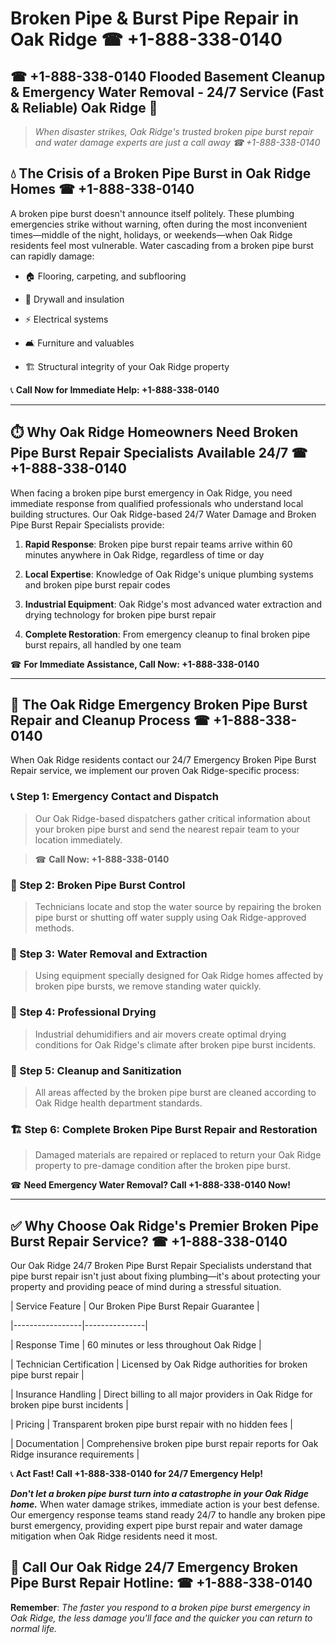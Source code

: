 # Broken Pipe & Burst Pipe Repair in Oak Ridge ☎ +1-888-338-0140  
## ☎ +1-888-338-0140 Flooded Basement Cleanup & Emergency Water Removal - 24/7 Service (Fast & Reliable) Oak Ridge 🚨  

> *When disaster strikes, Oak Ridge's trusted broken pipe burst repair and water damage experts are just a call away ☎ +1-888-338-0140*  

## 💧 The Crisis of a Broken Pipe Burst in Oak Ridge Homes ☎ +1-888-338-0140  

A broken pipe burst doesn't announce itself politely. These plumbing emergencies strike without warning, often during the most inconvenient times—middle of the night, holidays, or weekends—when Oak Ridge residents feel most vulnerable. Water cascading from a broken pipe burst can rapidly damage:  

* 🏠 Flooring, carpeting, and subflooring  
* 🧱 Drywall and insulation  
* ⚡ Electrical systems  
* 🛋️ Furniture and valuables  
* 🏗️ Structural integrity of your Oak Ridge property  

📞 **Call Now for Immediate Help: +1-888-338-0140**  

---  

## ⏱️ Why Oak Ridge Homeowners Need Broken Pipe Burst Repair Specialists Available 24/7 ☎ +1-888-338-0140  

When facing a broken pipe burst emergency in Oak Ridge, you need immediate response from qualified professionals who understand local building structures. Our Oak Ridge-based 24/7 Water Damage and Broken Pipe Burst Repair Specialists provide:  

1. **Rapid Response**: Broken pipe burst repair teams arrive within 60 minutes anywhere in Oak Ridge, regardless of time or day  
2. **Local Expertise**: Knowledge of Oak Ridge's unique plumbing systems and broken pipe burst repair codes  
3. **Industrial Equipment**: Oak Ridge's most advanced water extraction and drying technology for broken pipe burst repair  
4. **Complete Restoration**: From emergency cleanup to final broken pipe burst repairs, all handled by one team  

☎ **For Immediate Assistance, Call Now: +1-888-338-0140**  

---  

## 🔧 The Oak Ridge Emergency Broken Pipe Burst Repair and Cleanup Process ☎ +1-888-338-0140  

When Oak Ridge residents contact our 24/7 Emergency Broken Pipe Burst Repair service, we implement our proven Oak Ridge-specific process:  

### 📞 Step 1: Emergency Contact and Dispatch  
> Our Oak Ridge-based dispatchers gather critical information about your broken pipe burst and send the nearest repair team to your location immediately.  
> ☎ **Call Now: +1-888-338-0140**  

### 🚿 Step 2: Broken Pipe Burst Control  
> Technicians locate and stop the water source by repairing the broken pipe burst or shutting off water supply using Oak Ridge-approved methods.  

### 🌊 Step 3: Water Removal and Extraction  
> Using equipment specially designed for Oak Ridge homes affected by broken pipe bursts, we remove standing water quickly.  

### 💨 Step 4: Professional Drying  
> Industrial dehumidifiers and air movers create optimal drying conditions for Oak Ridge's climate after broken pipe burst incidents.  

### 🧼 Step 5: Cleanup and Sanitization  
> All areas affected by the broken pipe burst are cleaned according to Oak Ridge health department standards.  

### 🏗️ Step 6: Complete Broken Pipe Burst Repair and Restoration  
> Damaged materials are repaired or replaced to return your Oak Ridge property to pre-damage condition after the broken pipe burst.  

☎ **Need Emergency Water Removal? Call +1-888-338-0140 Now!**  

---  

## ✅ Why Choose Oak Ridge's Premier Broken Pipe Burst Repair Service? ☎ +1-888-338-0140  

Our Oak Ridge 24/7 Broken Pipe Burst Repair Specialists understand that pipe burst repair isn't just about fixing plumbing—it's about protecting your property and providing peace of mind during a stressful situation.  

| Service Feature | Our Broken Pipe Burst Repair Guarantee |  
|-----------------|---------------|  
| Response Time | 60 minutes or less throughout Oak Ridge |  
| Technician Certification | Licensed by Oak Ridge authorities for broken pipe burst repair |  
| Insurance Handling | Direct billing to all major providers in Oak Ridge for broken pipe burst incidents |  
| Pricing | Transparent broken pipe burst repair with no hidden fees |  
| Documentation | Comprehensive broken pipe burst repair reports for Oak Ridge insurance requirements |  

📞 **Act Fast! Call +1-888-338-0140 for 24/7 Emergency Help!**  

***Don't let a broken pipe burst turn into a catastrophe in your Oak Ridge home.*** When water damage strikes, immediate action is your best defense. Our emergency response teams stand ready 24/7 to handle any broken pipe burst emergency, providing expert pipe burst repair and water damage mitigation when Oak Ridge residents need it most.  

## 📱 Call Our Oak Ridge 24/7 Emergency Broken Pipe Burst Repair Hotline: ☎ +1-888-338-0140  

**Remember**: *The faster you respond to a broken pipe burst emergency in Oak Ridge, the less damage you'll face and the quicker you can return to normal life.*